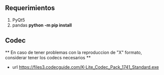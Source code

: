 ## Requerimientos ##
1. PyQt5
2. pandas
**python -m pip install <requerimiento>**

## Codec ##
** En caso de tener problemas con la reproduccion de "X" formato, considerar tener los codecs necesarios **
* url https://files3.codecguide.com/K-Lite_Codec_Pack_1741_Standard.exe